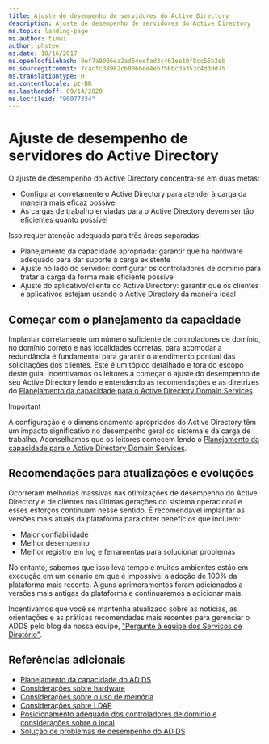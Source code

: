 ```yaml
---
title: Ajuste de desempenho de servidores do Active Directory
description: Ajuste de desempenho de servidores do Active Directory
ms.topic: landing-page
ms.author: timwi
author: phstee
ms.date: 10/16/2017
ms.openlocfilehash: 0ef7a9006ea2ad54eefad3c461ee10f8cc55b2eb
ms.sourcegitcommit: 7cacfc38982c6006bee4eb756bcda353c4d3dd75
ms.translationtype: HT
ms.contentlocale: pt-BR
ms.lasthandoff: 09/14/2020
ms.locfileid: "90077334"
---
```

# <a name="performance-tuning-active-directory-servers"></a>Ajuste de desempenho de servidores do Active Directory

O ajuste de desempenho do Active Directory concentra-se em duas metas:
- Configurar corretamente o Active Directory para atender à carga da maneira mais eficaz possível
- As cargas de trabalho enviadas para o Active Directory devem ser tão eficientes quanto possível

Isso requer atenção adequada para três áreas separadas:
- Planejamento da capacidade apropriada: garantir que há hardware adequado para dar suporte à carga existente
- Ajuste no lado do servidor: configurar os controladores de domínio para tratar a carga da forma mais eficiente possível
- Ajuste do aplicativo/cliente do Active Directory: garantir que os clientes e aplicativos estejam usando o Active Directory da maneira ideal

## <a name="start-with-capacity-planning"></a>Começar com o planejamento da capacidade

Implantar corretamente um número suficiente de controladores de domínio, no domínio correto e nas localidades corretas, para acomodar a redundância é fundamental para garantir o atendimento pontual das solicitações dos clientes. Este é um tópico detalhado e fora do escopo deste guia. Incentivamos os leitores a começar o ajuste do desempenho de seu Active Directory lendo e entendendo as recomendações e as diretrizes do [Planejamento da capacidade para o Active Directory Domain Services](capacity-planning-for-active-directory-domain-services.md).

>[!Important]
> A configuração e o dimensionamento apropriados do Active Directory têm um impacto significativo no desempenho geral do sistema e da carga de trabalho. Aconselhamos que os leitores comecem lendo o [Planejamento da capacidade para o Active Directory Domain Services](capacity-planning-for-active-directory-domain-services.md).

## <a name="updates-and-evolving-recommendations"></a>Recomendações para atualizações e evoluções

Ocorreram melhorias massivas nas otimizações de desempenho do Active Directory e de clientes nas últimas gerações do sistema operacional e esses esforços continuam nesse sentido. É recomendável implantar as versões mais atuais da plataforma para obter benefícios que incluem:

- Maior confiabilidade
- Melhor desempenho
- Melhor registro em log e ferramentas para solucionar problemas

No entanto, sabemos que isso leva tempo e muitos ambientes estão em execução em um cenário em que é impossível a adoção de 100% da plataforma mais recente. Alguns aprimoramentos foram adicionados a versões mais antigas da plataforma e continuaremos a adicionar mais.

Incentivamos que você se mantenha atualizado sobre as notícias, as orientações e as práticas recomendadas mais recentes para gerenciar o ADDS pelo blog da nossa equipe, ["Pergunte à equipe dos Serviços de Diretório"](https://techcommunity.microsoft.com/t5/Ask-the-Directory-Services-Team/bg-p/AskDS).

## <a name="additional-references"></a>Referências adicionais

- [Planejamento da capacidade do AD DS](capacity-planning-for-active-directory-domain-services.md)
- [Considerações sobre hardware](hardware-considerations.md)
- [Considerações sobre o uso de memória](memory-usage-considerations.md)
- [Considerações sobre LDAP](ldap-considerations.md)
- [Posicionamento adequado dos controladores de domínio e considerações sobre o local](site-definition-considerations.md)
- [Solução de problemas de desempenho do AD DS](troubleshoot.md)

